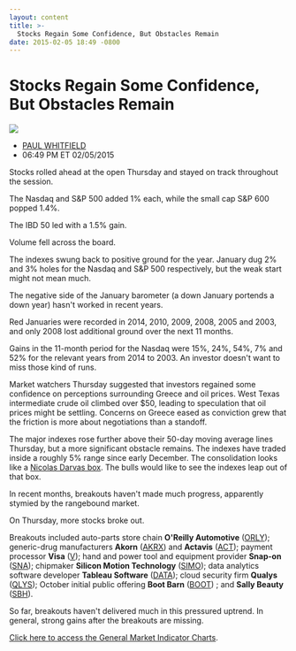 ```yaml
---
layout: content
title: >-
  Stocks Regain Some Confidence, But Obstacles Remain
date: 2015-02-05 18:49 -0800
---
```



Stocks Regain Some Confidence, But Obstacles Remain
====================================================


![](https://www.investors.com/wp-content/uploads/ibd-migrated-images/MPv_150206_635587464651091365.png)

* [PAUL WHITFIELD](https://www.investors.com/author/whitfieldp/ "Posts by PAUL WHITFIELD")
* 06:49 PM ET 02/05/2015




  

Stocks rolled ahead at the open Thursday and stayed on track throughout the session.

  

The Nasdaq and S&P 500 added 1% each, while the small cap S&P 600 popped 1.4%.

  

The IBD 50 led with a 1.5% gain.

  

Volume fell across the board.

  

The indexes swung back to positive ground for the year. January dug 2% and 3% holes for the Nasdaq and S&P 500 respectively, but the weak start might not mean much.

  

The negative side of the January barometer (a down January portends a down year) hasn't worked in recent years.

  

Red Januaries were recorded in 2014, 2010, 2009, 2008, 2005 and 2003, and only 2008 lost additional ground over the next 11 months.

  

Gains in the 11-month period for the Nasdaq were 15%, 24%, 54%, 7% and 52% for the relevant years from 2014 to 2003. An investor doesn't want to miss those kind of runs.

  

Market watchers Thursday suggested that investors regained some confidence on perceptions surrounding Greece and oil prices. West Texas intermediate crude oil climbed over $50, leading to speculation that oil prices might be settling. Concerns on Greece eased as conviction grew that the friction is more about negotiations than a standoff.

  

The major indexes rose further above their 50-day moving average lines Thursday, but a more significant obstacle remains. The indexes have traded inside a roughly 5% range since early December. The consolidation looks like a [Nicolas Darvas box](http://news.investors.com/management-leaders-in-success/010511-558846-nicolas-darvas-was-in-step-with-the-stock-market.htm?ntt=Darvas&p=full). The bulls would like to see the indexes leap out of that box.

  

In recent months, breakouts haven't made much progress, apparently stymied by the rangebound market.

  

On Thursday, more stocks broke out.

  

Breakouts included auto-parts store chain **O'Reilly Automotive** ([ORLY](https://research.investors.com/quote.aspx?symbol=ORLY)); generic-drug manufacturers **Akorn** ([AKRX](https://research.investors.com/quote.aspx?symbol=AKRX)) and **Actavis** ([ACT](https://research.investors.com/quote.aspx?symbol=ACT)); payment processor **Visa** ([V](https://research.investors.com/quote.aspx?symbol=V)); hand and power tool and equipment provider **Snap-on** ([SNA](https://research.investors.com/quote.aspx?symbol=SNA)); chipmaker **Silicon Motion Technology** ([SIMO](https://research.investors.com/quote.aspx?symbol=SIMO)); data analytics software developer **Tableau Software** ([DATA](https://research.investors.com/quote.aspx?symbol=DATA)); cloud security firm **Qualys** ([QLYS](https://research.investors.com/quote.aspx?symbol=QLYS)); October initial public offering **Boot Barn** ([BOOT](https://research.investors.com/quote.aspx?symbol=BOOT)) ; and **Sally Beauty** ([SBH](https://research.investors.com/quote.aspx?symbol=SBH)).

  

So far, breakouts haven't delivered much in this pressured uptrend. In general, strong gains after the breakouts are missing.

  

[Click here to access the General Market Indicator Charts](https://www.investors.com/pdf/GMI_020615.pdf).




